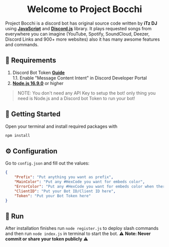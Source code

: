 <h1 align="center">Welcome to Project Bocchi</h1>

Project Bocchi is a discord bot has original source code written by **iTz DJ** using **[JavaScript](https://www.javascript.com/)** and **[Discord.js](discord.js.org/)** library. It plays requested songs from everywhere you can imagine (YouTube, Spotify, SoundCloud, Deezer, Discord Links and 900+ more websites) also it has many awsome features and commands.
## 🚧 Requirements
1. Discord Bot Token **[Guide](https://discordjs.guide/preparations/setting-up-a-bot-application.html#creating-your-bot)**  
   1.1. Enable "Message Content Intent" in Discord Developer Portal
2. **[Node.js 16.9.0](https://nodejs.org/en/download/)** or higher
> NOTE: You don't need any API Key to setup the bot! only thing you need is Node.js and a Discord bot Token to run your bot!
## 🚀 Getting Started
Open your terminal and install required packages with
```sh
npm install
```
## ⚙️ Configuration
Go to `config.json` and fill out the values:
```json
{
    "Prefix": "Put anything you want as prefix",
    "MainColor": "Put any #HexCode you want for embeds color",
    "ErrorColor": "Put any #HexCode you want for embeds color when there is an error",
    "ClientID": "Put your Bot ID/Client ID here",
    "Token": "Put your Bot Token here"
}
```
## 🧠 Run
After installation finishes run `node register.js` to deploy slash commands and then run `node index.js` in terminal to start the bot.
⚠️ **Note: Never commit or share your token publicly** ⚠️

